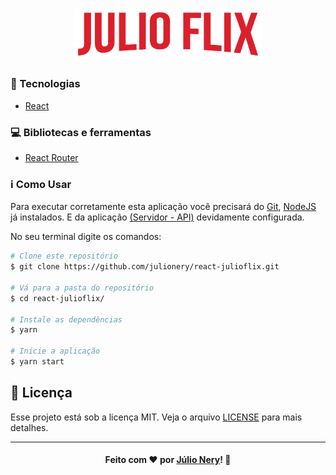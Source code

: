 <h3 align="center">
    <img alt="Logo" title="#logo" width="300px" src="https://github.com/julionery/react-julioflix/blob/master/src/assets/img/Logo.png?raw=true">
</h3>

### :rocket: Tecnologias
 - [React](https://reactjs.org/ "ReactJS")

### :computer: Bibliotecas e ferramentas
 - [React Router](https://reacttraining.com/react-router/)


### :information_source: Como Usar

Para executar corretamente esta aplicação você precisará do [Git](https://git-scm.com), [NodeJS](https://nodejs.org/en/) já instalados. E da aplicação [(Servidor - API)](https://github.com/julionery/ecoleta-server-nodejs) devidamente configurada.  

No seu terminal digite os comandos:

```bash
# Clone este repositório
$ git clone https://github.com/julionery/react-julioflix.git

# Vá para a pasta do repositório
$ cd react-julioflix/

# Instale as dependências
$ yarn

# Inicie a aplicação
$ yarn start

```

## :memo: Licença
Esse projeto está sob a licença MIT. Veja o arquivo [LICENSE](LICENSE) para mais detalhes.

---

<h4 align="center">
    Feito com ❤ por <a href="https://www.linkedin.com/in/julio-nery/" target="_blank">Júlio Nery</a>!
    <g-emoji class="g-emoji" alias="wave" fallback-src="https://github.githubassets.com/images/icons/emoji/unicode/1f44b.png">👋</g-emoji>
</h4>
